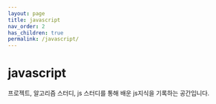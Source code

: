 ```yaml
---
layout: page
title: javascript
nav_order: 2
has_children: true
permalink: /javascript/
---
```


# javascript
프로젝트, 알고리즘 스터디, js 스터디를 통해 배운 js지식을 기록하는 공간입니다.
